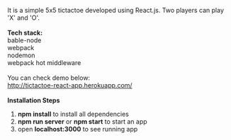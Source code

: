 It is a simple 5x5 tictactoe developed using React.js. Two players can play 'X' and 'O'.
<br/>
<br/>
<b>Tech stack:</b>
<br/>
bable-node
<br/>
webpack
<br/>
nodemon
<br/>
webpack hot middleware
<br/>
<br/>
You can check demo below:
<br/>
http://tictactoe-react-app.herokuapp.com/
<br/>
<br/>
<b>Installation Steps</b>
1. <b>npm install</b> to install all dependencies
2. <b>npm run server</b> or <b>npm start</b> to start an app
3. open <b>localhost:3000</b> to see running app
